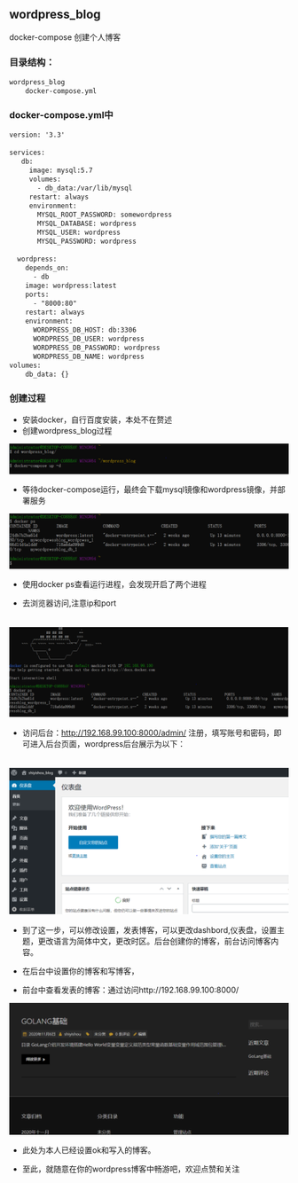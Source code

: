## wordpress_blog
docker-compose 创建个人博客

### 目录结构：

    wordpress_blog
        docker-compose.yml

### docker-compose.yml中
    
    version: '3.3'
    
    services:
       db:
         image: mysql:5.7
         volumes:
           - db_data:/var/lib/mysql
         restart: always
         environment:
           MYSQL_ROOT_PASSWORD: somewordpress
           MYSQL_DATABASE: wordpress
           MYSQL_USER: wordpress
           MYSQL_PASSWORD: wordpress

      wordpress:
        depends_on:
          - db
        image: wordpress:latest
        ports:
          - "8000:80"
        restart: always
        environment:
          WORDPRESS_DB_HOST: db:3306
          WORDPRESS_DB_USER: wordpress
          WORDPRESS_DB_PASSWORD: wordpress
          WORDPRESS_DB_NAME: wordpress
    volumes:
        db_data: {}
       
### 创建过程
+ 安装docker，自行百度安装，本处不在赘述
+ 创建wordpress_blog过程

![运行命令](https://github.com/wzl1368611/wordpress_blog/blob/main/imgs/%E8%BF%90%E8%A1%8C%E5%91%BD%E4%BB%A4_01.PNG?raw=true)

+ 等待docker-compose运行，最终会下载mysql镜像和wordpress镜像，并部署服务

![最终结果](https://github.com/wzl1368611/wordpress_blog/blob/main/imgs/%E6%9C%80%E7%BB%88%E7%BB%93%E6%9E%9C_02.PNG?raw=true)

+ 使用docker ps查看运行进程，会发现开启了两个进程

+ 去浏览器访问,注意ip和port

　　
![网络访问](https://github.com/wzl1368611/wordpress_blog/blob/main/imgs/%E7%BD%91%E7%BB%9C%E8%AE%BF%E9%97%AE_03.PNG?raw=true)
　　

+ 访问后台：http://192.168.99.100:8000/admin/ 注册，填写账号和密码，即可进入后台页面，wordpress后台展示为以下：

　　
![后台端](https://github.com/wzl1368611/wordpress_blog/blob/main/imgs/%E5%90%8E%E5%8F%B0%E7%AB%AF.PNG?raw=true)
　　

+ 到了这一步，可以修改设置，发表博客，可以更改dashbord,仪表盘，设置主题，更改语言为简体中文，更改时区。后台创建你的博客，前台访问博客内容。

+ 在后台中设置你的博客和写博客，

+ 前台中查看发表的博客：通过访问http://192.168.99.100:8000/

![博客展示](https://github.com/wzl1368611/wordpress_blog/blob/main/imgs/%E5%8D%9A%E5%AE%A202.PNG?raw=true)

+ 此处为本人已经设置ok和写入的博客。

+ 至此，就随意在你的wordpress博客中畅游吧，欢迎点赞和关注

　　
